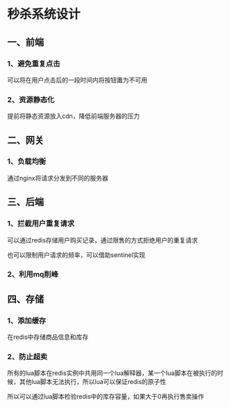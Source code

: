 # 秒杀系统设计

## 一、前端

### 1、避免重复点击

可以将在用户点击后的一段时间内将按钮置为不可用

### 2、资源静态化

提前将静态资源放入cdn，降低前端服务器的压力

## 二、网关

### 1、负载均衡

通过nginx将请求分发到不同的服务器

## 三、后端

### 1、拦截用户重复请求

可以通过redis存储用户购买记录，通过限售的方式拒绝用户的重复请求

也可以限制用户请求的频率，可以借助sentinel实现

### 2、利用mq削峰

## 四、存储

### 1、添加缓存

在redis中存储商品信息和库存

### 2、防止超卖

所有的lua脚本在redis实例中共用同一个lua解释器，某一个lua脚本在被执行的时候，其他lua脚本无法执行，所以lua可以保证redis的原子性

所以可以通过lua脚本检验redis中的库存容量，如果大于0再执行售卖操作
